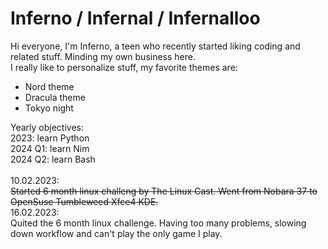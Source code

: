 # Inferno / Infernal / Infernalloo
Hi everyone, I'm Inferno, a teen who recently started liking coding and related stuff. Minding my own business here.<br>
I really like to personalize stuff, my favorite themes are:<br>
- Nord theme
- Dracula theme
- Tokyo night<br>

Yearly objectives:<br>
2023: learn Python<br>
2024 Q1: learn Nim<br>
2024 Q2: learn Bash<br>
<br>
10.02.2023:<br>
  <s>Started 6 month linux challeng by The Linux Cast. Went from Nobara 37 to OpenSuse Tumbleweed <s>Xfce4</s> KDE.</s><br>
16.02.2023:<br>
  Quited the 6 month linux challenge. Having too many problems, slowing down workflow and can't play the only game I play.

<link rel="stylesheet" type="text/css" href="https://github.com/Infernalloo/custom-github-theme/blob/main/style.css">
